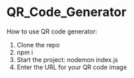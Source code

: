 # QR_Code_Generator
How to use QR code generator: <br>
1. Clone the repo<br>
2. npm i<br>
3. Start the project: nodemon index.js<br>
4. Enter the URL for your QR code image<br>
